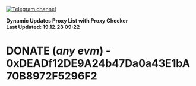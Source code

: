 [![Telegram channel](https://img.shields.io/endpoint?url=https://runkit.io/damiankrawczyk/telegram-badge/branches/master?url=https://t.me/n4z4v0d)](https://t.me/n4z4v0d) 

**Dynamic Updates Proxy List with Proxy Checker**  
**Last Updated: 19.12.23 09:22**

# DONATE (_any evm_) - 0xDEADf12DE9A24b47Da0a43E1bA70B8972F5296F2
